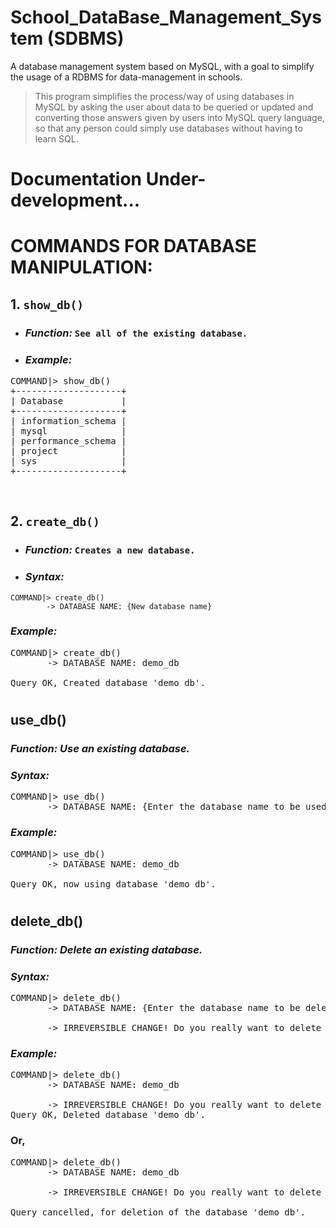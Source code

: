 # School_DataBase_Management_System (SDBMS)

 A database management system based on MySQL, with a goal to simplify the usage of a RDBMS for data-management in schools.
 > This program simplifies the process/way of using databases in MySQL by asking the user about data to be queried or updated and converting those answers given by users into MySQL query language, so that any person could simply use databases without having to learn SQL.

# Documentation Under-development...

# COMMANDS FOR DATABASE MANIPULATION:

## 1. **`show_db()`**
- ### *Function:* `See all of the existing database.`
- ### *Example:*

<pre>
COMMAND|> show_db()
+--------------------+
| Database           |
+--------------------+
| information_schema |
| mysql              |
| performance_schema |
| project            |
| sys                |
+--------------------+
</pre>

<br>

## 2. **`create_db()`**
- ### *Function:* `Creates a new database.`
- ### *Syntax:*

```
COMMAND|> create_db()
        -> DATABASE NAME: {New database name}
```

<i><h3>
Example:
</h3></i>

<pre>
COMMAND|> create_db()
       -> DATABASE NAME: demo_db

Query OK, Created database 'demo_db'.
</pre>

#

<h2>
use_db()
</h2>

<i><h3>
Function: Use an existing database.
</h3></i>

<i><h3>
Syntax:
</h3></i>

<pre>
COMMAND|> use_db()
       -> DATABASE NAME: {Enter the database name to be used}
</pre>

<i><h3>
Example:
</h3></i>

<pre>
COMMAND|> use_db()
       -> DATABASE NAME: demo_db  

Query OK, now using database 'demo_db'.
</pre>

#

<h2>
delete_db()
</h2>

<i><h3>
Function: Delete an existing database.
</h3></i>

<i><h3>
Syntax:
</h3></i>

<pre>
COMMAND|> delete_db()
       -> DATABASE NAME: {Enter the database name to be deleted} 

       -> IRREVERSIBLE CHANGE! Do you really want to delete the table 'demo_db'? (y/n) {Enter either 'y' to delete or 'n' to cancel it.}
</pre>

<i><h3>
Example:
</h3></i>

<pre>
COMMAND|> delete_db()
       -> DATABASE NAME: demo_db    

       -> IRREVERSIBLE CHANGE! Do you really want to delete the databse 'demo_db'? (y/n) y
Query OK, Deleted database 'demo_db'.
</pre>


<b><h3>
Or,
</b></h3>

<pre>
COMMAND|> delete_db()
       -> DATABASE NAME: demo_db

       -> IRREVERSIBLE CHANGE! Do you really want to delete the databse 'demo_db'? (y/n) n

Query cancelled, for deletion of the database 'demo_db'.
</pre>

